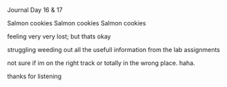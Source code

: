 Journal Day 16 & 17

Salmon cookies Salmon cookies Salmon cookies

feeling very very lost; but thats okay

struggling weeding out all the usefull information from the lab assignments

not sure if im on the right track or totally in the wrong place. haha. 

thanks for listening